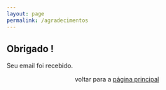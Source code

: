 ```yaml
---
layout: page
permalink: /agradecimentos
---
```



<style>
  
img
{
width:200px;
height:auto;
max-width: 100%;
display:block;  
margin:0 auto;
}
  
</style>

<!-- <span class="img">![Netlify CMS Screenshot]( /assets/img/uploads/send2.png) </span> -->


<p align="center">
<h2> Obrigado !</h2> Seu email foi recebido. </p> <p align="center">voltar para a <a href="https://www.pixeladasx.com/">página principal</a></p>

